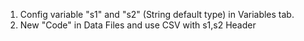 1. Config variable "s1" and "s2" (String default type) in Variables tab.
2. New "Code" in Data Files and use CSV with s1,s2 Header
